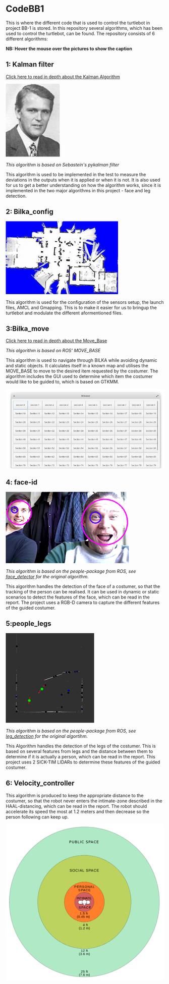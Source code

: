 # CodeBB1
This is where the different code that is used to control the turtlebot in project BB-1 is stored.
In this repository several algorithms, which has been used to control the turtlebot, can be found. The repository consists of 6 different algorithms:

**NB: Hover the mouse over the pictures to show the caption**

## 1: Kalman filter
[Click here to read in depth about the Kalman Algorithm](http://web.eecs.utk.edu/~leparker/Courses/CS594-fall08/Lectures/Nov-20-Localization-Mapping-III.pdf?fbclid=IwAR09qqvL_XFGQxKLONP_L07A6dernhlGAMSVIidJq074ANnLy4_oJM5IV6g)

![Rudolf E. Kalman](https://github.com/ValdemarQvist/CodeBB1/blob/master/pictures/1.PNG "Rudolf E. Kalman")

*This algorithm is based on Sebastein's pykalman filter*

This algorithm is used to be implemented in the test to measure the deviations in the outputs when it is applied or when it is not. It is also used for us to get a better understanding on how the algorithm works, since it is implemented in the two major algorithms in this project - face and leg detection.


## 2: Bilka_config

![Gmapping](https://github.com/ValdemarQvist/CodeBB1/blob/master/pictures/Capture.PNG "Gmapping")

This algorithm is used for the configuration of the sensors setup, the launch files, AMCL and Gmapping. This is to make it easier for us to bringup the turtlebot and modulate the different aformentioned files.

## 3:Bilka_move
[Click here to read in depth about the Move_Base](http://wiki.ros.org/move_base)

*This algorithm is based on ROS' MOVE_BASE*

This algorithm is used to navigate through BILKA while avoiding dynamic and static objects. It calculates itself in a known map and utilises the MOVE_BASE to move to the desired item requested by the costumer. The algorithm includes the GUI used to determine which item the costumer would like to be guided to, which is based on GTKMM.

![GTKMM GUI](https://github.com/ValdemarQvist/CodeBB1/blob/master/pictures/gtkmm_gui2.png "GTKMM GUI")

## 4: face-id

![Detected face of Mark and Jonathan](https://github.com/ValdemarQvist/CodeBB1/blob/master/pictures/detecedFace.png "Detected face of Mark and Jonathan")

*This algorithm is based on the people-package from ROS, see [face_detector](https://github.com/wg-perception/people/tree/melodic/face_detector) for the original algorithm.*

This algorithm handles the detection of the face of a costumer, so that the tracking of the person can be realised. It can be used in dynamic or static scenarios to detect the features of the face, which can be read in the report. 
The project uses a RGB-D camera to capture the different features of the guided costumer.

## 5:people_legs

![Rviz Visualisation of the leg_detector](https://github.com/ValdemarQvist/CodeBB1/blob/master/pictures/rviz.png "Rviz Visualisation of the leg_detector")

*This algorithm is based on the people-package from ROS, see [leg_detection](https://github.com/wg-perception/people/tree/melodic/leg_detector) for the original algortihm.*

This Algorithm handles the detection of the legs of the costumer. This is based on several features from legs and the distance between them to determine if it is actually a person, which can be read in the report.
This project uses 2 SICK-TIM LIDARs to determine these features of the guided costumer.

## 6: Velocity_controller

This algorithm is produced to keep the appropriate distance to the costumer, so that the robot never enters the intimate-zone described in the HAAL-distancing, which can be read in the report. The robot should accelerate its speed the most at 1.2 meters and then decrease so the person following can keep up.

![Hall's inter-personal zones](https://github.com/ValdemarQvist/CodeBB1/blob/master/pictures/hall.png "Hall's inter-personal zones")


